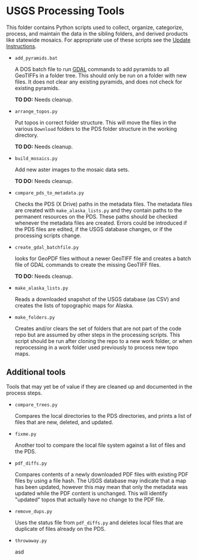 # USGS Processing Tools

This folder contains Python scripts used to collect, organize, categorize,
process, and maintain the data in the sibling folders, and derived
products like statewide mosaics.  For appropriate use of these scripts
see the [Update Instructions](Update_Instructions.md).

* `add_pyramids.bat`

  A DOS batch file to run [GDAL](https://gdal.org) commands to add pyramids to
  all GeoTIFFs in a folder tree. This should only be run on a folder with new
  files. It does not clear any existing pyramids, and does not check for
  existing pyramids.

  **TO DO:** Needs cleanup.

* `arrange_topos.py`

  Put topos in correct folder structure. This will move the files in the various
  `Download` folders to the PDS folder structure in the working directory.

  **TO DO:** Needs cleanup.

* `build_mosaics.py`

  Add new aster images to the mosaic data sets.

  **TO DO:** Needs cleanup.

* `compare_pds_to_metadata.py`

  Checks the PDS (X Drive) paths in the metadata files.
  The metadata files are created with `make_alaska_lists.py` and they
  contain paths to the permanent resources on the PDS.  These paths should
  be checked whenever the metadata files are created.  Errors could be
  introduced if the PDS files are edited, if the USGS database changes, or if
  the processing scripts change.

* `create_gdal_batchfile.py`

  looks for GeoPDF files without a newer GeoTIFF file and creates a
  batch file of GDAL commands to create the missing GeoTIFF files.

  **TO DO:** Needs cleanup.

* `make_alaska_lists.py`

  Reads a downloaded snapshot of the USGS database (as CSV) and creates the
  lists of topographic maps for Alaska.

* `make_folders.py`

  Creates and/or clears the set of folders that are not part of the code repo
  but are assumed by other steps in the processing scripts.  This script should
  be run after cloning the repo to a new work folder, or when reprocessing
  in a work folder used previously to process new topo maps.


## Additional tools

Tools that may yet be of value if they are cleaned up and documented in the
process steps.

* `compare_trees.py`

  Compares the local directories to the PDS directories, and prints a
  list of files that are new, deleted, and updated.

* `fixme.py`

  Another tool to compare the local file system against a list of files and
  the PDS.

* `pdf_diffs.py`

  Compares contents of a newly downloaded PDF files with existing PDF files by
  using a file hash. The USGS database may indicate that a map has been
  updated, however this may mean that only the metadata was updated
  while the PDF content is unchanged.  This will identify "updated"
  topos that actually have no change to the PDF file.

* `remove_dups.py`

  Uses the status file from `pdf_diffs.py` and deletes local files
  that are duplicate of files already on the PDS.

* `throwaway.py`

  asd